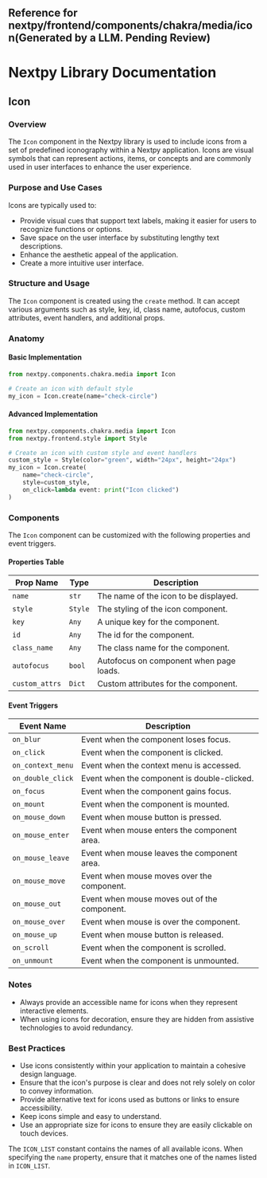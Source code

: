 ##  Reference for nextpy/frontend/components/chakra/media/icon(Generated by a LLM. Pending Review)

# Nextpy Library Documentation

## Icon

### Overview

The `Icon` component in the Nextpy library is used to include icons from a set of predefined iconography within a Nextpy application. Icons are visual symbols that can represent actions, items, or concepts and are commonly used in user interfaces to enhance the user experience.

### Purpose and Use Cases

Icons are typically used to:

- Provide visual cues that support text labels, making it easier for users to recognize functions or options.
- Save space on the user interface by substituting lengthy text descriptions.
- Enhance the aesthetic appeal of the application.
- Create a more intuitive user interface.

### Structure and Usage

The `Icon` component is created using the `create` method. It can accept various arguments such as style, key, id, class name, autofocus, custom attributes, event handlers, and additional props.

### Anatomy

#### Basic Implementation

```python
from nextpy.components.chakra.media import Icon

# Create an icon with default style
my_icon = Icon.create(name="check-circle")
```

#### Advanced Implementation

```python
from nextpy.components.chakra.media import Icon
from nextpy.frontend.style import Style

# Create an icon with custom style and event handlers
custom_style = Style(color="green", width="24px", height="24px")
my_icon = Icon.create(
    name="check-circle",
    style=custom_style,
    on_click=lambda event: print("Icon clicked")
)
```

### Components

The `Icon` component can be customized with the following properties and event triggers.

#### Properties Table

| Prop Name      | Type         | Description                               |
| -------------- | ------------ | ----------------------------------------- |
| `name`         | `str`        | The name of the icon to be displayed.     |
| `style`        | `Style`      | The styling of the icon component.        |
| `key`          | `Any`        | A unique key for the component.           |
| `id`           | `Any`        | The id for the component.                 |
| `class_name`   | `Any`        | The class name for the component.         |
| `autofocus`    | `bool`       | Autofocus on component when page loads.   |
| `custom_attrs` | `Dict`       | Custom attributes for the component.      |

#### Event Triggers

| Event Name         | Description                                  |
| ------------------ | -------------------------------------------- |
| `on_blur`          | Event when the component loses focus.        |
| `on_click`         | Event when the component is clicked.         |
| `on_context_menu`  | Event when the context menu is accessed.     |
| `on_double_click`  | Event when the component is double-clicked.  |
| `on_focus`         | Event when the component gains focus.        |
| `on_mount`         | Event when the component is mounted.         |
| `on_mouse_down`    | Event when mouse button is pressed.          |
| `on_mouse_enter`   | Event when mouse enters the component area.  |
| `on_mouse_leave`   | Event when mouse leaves the component area.  |
| `on_mouse_move`    | Event when mouse moves over the component.   |
| `on_mouse_out`     | Event when mouse moves out of the component. |
| `on_mouse_over`    | Event when mouse is over the component.      |
| `on_mouse_up`      | Event when mouse button is released.         |
| `on_scroll`        | Event when the component is scrolled.        |
| `on_unmount`       | Event when the component is unmounted.       |

### Notes

- Always provide an accessible name for icons when they represent interactive elements.
- When using icons for decoration, ensure they are hidden from assistive technologies to avoid redundancy.

### Best Practices

- Use icons consistently within your application to maintain a cohesive design language.
- Ensure that the icon's purpose is clear and does not rely solely on color to convey information.
- Provide alternative text for icons used as buttons or links to ensure accessibility.
- Keep icons simple and easy to understand.
- Use an appropriate size for icons to ensure they are easily clickable on touch devices.

The `ICON_LIST` constant contains the names of all available icons. When specifying the `name` property, ensure that it matches one of the names listed in `ICON_LIST`.